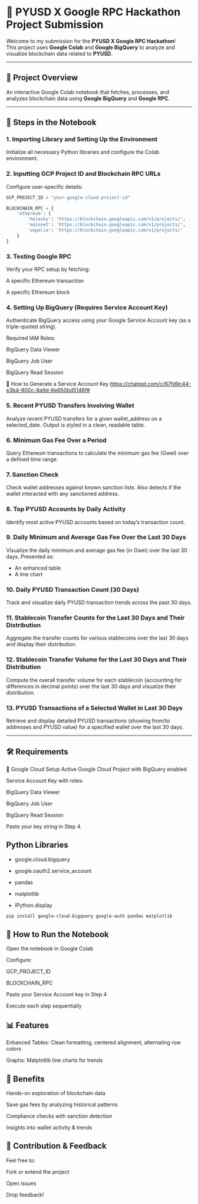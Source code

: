 # 🚀 PYUSD X Google RPC Hackathon Project Submission

Welcome to my submission for the **PYUSD X Google RPC Hackathon**!  
This project uses **Google Colab** and **Google BigQuery** to analyze and visualize blockchain data related to **PYUSD**.

---

## 📑 Project Overview

An interactive Google Colab notebook that fetches, processes, and analyzes blockchain data using **Google BigQuery** and **Google RPC**.

---

## 📘 Steps in the Notebook

### 1. **Importing Library and Setting Up the Environment**

Initialize all necessary Python libraries and configure the Colab environment.

### 2. **Inputting GCP Project ID and Blockchain RPC URLs**

Configure user-specific details:

```python
GCP_PROJECT_ID = "your-google-cloud-project-id"

BLOCKCHAIN_RPC = {
    'ethereum': {
        'holesky': 'https://blockchain.googleapis.com/v1/projects/',
        'mainnet': 'https://blockchain.googleapis.com/v1/projects/',
        'sepolia': 'https://blockchain.googleapis.com/v1/projects/'
    }
}
```

### 3. Testing Google RPC

Verify your RPC setup by fetching:

A specific Ethereum transaction

A specific Ethereum block

### 4. Setting Up BigQuery (Requires Service Account Key)

Authenticate BigQuery access using your Google Service Account key (as a triple-quoted string).

Required IAM Roles:

BigQuery Data Viewer

BigQuery Job User

BigQuery Read Session

🔗 How to Generate a Service Account Key
https://chatgpt.com/c/67fd9c44-e3b4-800c-8a9d-6e650bd5146f#

### 5. Recent PYUSD Transfers Involving Wallet

Analyze recent PYUSD transfers for a given wallet_address on a selected_date.
Output is styled in a clean, readable table.

### 6. Minimum Gas Fee Over a Period

Query Ethereum transactions to calculate the minimum gas fee (Gwei) over a defined time range.

### 7. Sanction Check

Check wallet addresses against known sanction lists.
Also detects if the wallet interacted with any sanctioned address.

### 8. Top PYUSD Accounts by Daily Activity

Identify most active PYUSD accounts based on today’s transaction count.

### 9. Daily Minimum and Average Gas Fee Over the Last 30 Days

Visualize the daily minimum and average gas fee (in Gwei) over the last 30 days. Presented as:

- An enhanced table
- A line chart

### 10. Daily PYUSD Transaction Count (30 Days)

Track and visualize daily PYUSD transaction trends across the past 30 days.

### 11. Stablecoin Transfer Counts for the Last 30 Days and Their Distribution

Aggregate the transfer counts for various stablecoins over the last 30 days and display their distribution.

### 12. Stablecoin Transfer Volume for the Last 30 Days and Their Distribution

Compute the overall transfer volume for each stablecoin (accounting for differences in decimal points) over the last 30 days and visualize their distribution.

### 13. PYUSD Transactions of a Selected Wallet in Last 30 Days

Retrieve and display detailed PYUSD transactions (showing from/to addresses and PYUSD value) for a specified wallet over the last 30 days.

---

## 🛠️ Requirements

🔹 Google Cloud Setup
Active Google Cloud Project with BigQuery enabled

Service Account Key with roles:

BigQuery Data Viewer

BigQuery Job User

BigQuery Read Session

Paste your key string in Step 4.

## Python Libraries

- google.cloud.bigquery

- google.oauth2.service_account

- pandas

- matplotlib

- IPython.display

```bash
pip install google-cloud-bigquery google-auth pandas matplotlib

```

## 🧠 How to Run the Notebook

Open the notebook in Google Colab

Configure:

GCP_PROJECT_ID

BLOCKCHAIN_RPC

Paste your Service Account key in Step 4

Execute each step sequentially

## 📊 Features

Enhanced Tables: Clean formatting, centered alignment, alternating row colors

Graphs: Matplotlib line charts for trends

## 🌟 Benefits

Hands-on exploration of blockchain data

Save gas fees by analyzing historical patterns

Compliance checks with sanction detection

Insights into wallet activity & trends

## 🤝 Contribution & Feedback

Feel free to:

Fork or extend the project

Open issues

Drop feedback!
